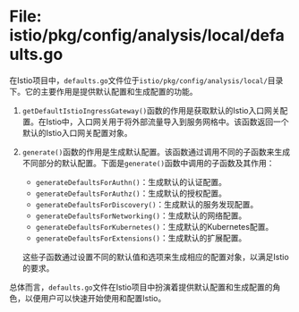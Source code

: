 # File: istio/pkg/config/analysis/local/defaults.go

在Istio项目中，`defaults.go`文件位于`istio/pkg/config/analysis/local/`目录下。它的主要作用是提供默认配置和生成配置的功能。

1. `getDefaultIstioIngressGateway()`函数的作用是获取默认的Istio入口网关配置。在Istio中，入口网关用于将外部流量导入到服务网格中。该函数返回一个默认的Istio入口网关配置对象。

2. `generate()`函数的作用是生成默认配置。该函数通过调用不同的子函数来生成不同部分的默认配置。下面是`generate()`函数中调用的子函数及其作用：

   - `generateDefaultsForAuthn()`：生成默认的认证配置。
   - `generateDefaultsForAuthz()`：生成默认的授权配置。
   - `generateDefaultsForDiscovery()`：生成默认的服务发现配置。
   - `generateDefaultsForNetworking()`：生成默认的网络配置。
   - `generateDefaultsForKubernetes()`：生成默认的Kubernetes配置。
   - `generateDefaultsForExtensions()`：生成默认的扩展配置。

   这些子函数通过设置不同的默认值和选项来生成相应的配置对象，以满足Istio的要求。

总体而言，`defaults.go`文件在Istio项目中扮演着提供默认配置和生成配置的角色，以便用户可以快速开始使用和配置Istio。

